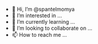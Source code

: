 - 👋 Hi, I’m @spantelmomya
- 👀 I’m interested in ...
- 🌱 I’m currently learning ...
- 💞️ I’m looking to collaborate on ...
- 📫 How to reach me ...

<!---
spantelmomya/spantelmomya is a ✨ special ✨ repository because its `README.md` (this file) appears on your GitHub profile.
You can click the Preview link to take a look at your changes.
--->
